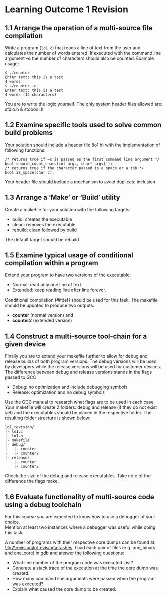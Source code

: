 # Learning Outcome 1 Revision
## 1.1 Arrange the operation of a multi-source file compilation
Write a program (```lo1.c```) that reads a line of text from the user and calculates the number of words entered. If executed with the command line argument __–c__ the number of characters should also be counted. Example usage:

```
$ ./counter 
Enter text: this is a test 
4 words
$ ./counter –c 
Enter text: this is a test 
4 words (14 characters)
```

You are to write the logic yourself. The only system header files allowed are: stdio.h & stdbool.h

## 1.2 Examine specific tools used to solve common build problems
Your solution should include a header file (lo1.h) with the implementation of following functions:
```
/* returns true if –c is passed as the first command line argument */ 
bool should_count_chars(int argc, char* argv[]);
/* returns true if the character passed is a space or a tab */ 
bool is_space(char c);
```
Your header file should include a mechanism to avoid duplicate inclusion

## 1.3 Arrange a ‘Make’ or ‘Build’ utility
Create a makefile for your solution with the following targets:
* build: creates the executable
* clean: removes the executable
* rebuild: clean followed by build

The default target should be rebuild

## 1.5 Examine typical usage of conditional compilation within a program 
Extend your program to have two versions of the executable:
* Normal: read only one line of text
* Extended: keep reading line after line forever.

Conditional compilation (#ifdef) should be used for this task. The makefile should be updated to produce two outputs: 
* __counter__ (normal version) and 
* __counter2__ (extended version)

## 1.4 Construct a multi-source tool-chain for a given device 
Finally you are to extend your makefile further to allow for debug and release builds of both program versions. The debug versions will be used by developers while the release versions will be used for customer devices.
The difference between debug and release versions stands in the flags passed to GCC
* Debug: no optimization and include debugging symbols
* Release: optimization and no debug symbols

Use the GCC manual to research what flags are to be used in each case.
Your makefile will create 2 folders: debug and release (if they do not exist yet) and the executables should be placed in the respective folder. The resulting folder structure is shown below:
```
lo1_revision/
|- lo1.c
|- lo1.h
|- makefile
|- debug/
|   |- counter
|   |- counter2
|- release/
    |- counter
    |- counter2
```
Check the size of the debug and release executables. Take note of the difference the flags make.

## 1.6 Evaluate functionality of multi-source code using a debug toolchain 
For this course you are expected to know how to use a debugger of your choice.  
Mention at least two instances where a debugger was useful while doing this task.

A number of programs with their respective core dumps can be found at: [\llp2\revision\lo1revision\crashes](https://github.com/robert-abela/llp2/tree/master/revision/lo1revision/crashes). Load each pair of files (e.g. one_binary and one_core) in gdb and answer the following questions:

* What line number of the program code was executed last?
* Generate a stack trace of the execution at the time the core dump was created.
* How many command line arguments were passed when the program was executed?
* Explain what caused the core dump to be created.
